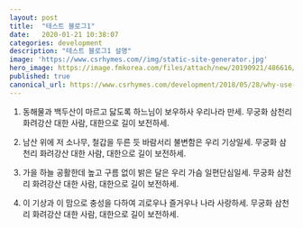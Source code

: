 ```yaml
---
layout: post
title:  "테스트 블로그1"
date:   2020-01-21 10:38:07
categories: development
description: "테스트 블로그1 설명"
image: 'https://www.csrhymes.com//img/static-site-generator.jpg'
hero_image: https://image.fmkorea.com/files/attach/new/20190921/486616/1238022905/2204617173/b011197c3b16890297a440dfcf8f79b9.png
published: true
canonical_url: https://www.csrhymes.com/development/2018/05/28/why-use-a-static-site-generator.html
---
```



1. 동해물과 백두산이 마르고 닳도록
하느님이 보우하사 우리나라 만세.
무궁화 삼천리 화려강산
대한 사람, 대한으로 길이 보전하세.

2. 남산 위에 저 소나무, 철갑을 두른 듯
바람서리 불변함은 우리 기상일세.
무궁화 삼천리 화려강산
대한 사람, 대한으로 길이 보전하세.

3. 가을 하늘 공활한데 높고 구름 없이
밝은 달은 우리 가슴 일편단심일세.
무궁화 삼천리 화려강산
대한 사람, 대한으로 길이 보전하세.

4. 이 기상과 이 맘으로 충성을 다하여
괴로우나 즐거우나 나라 사랑하세.
무궁화 삼천리 화려강산
대한 사람, 대한으로 길이 보전하세.
